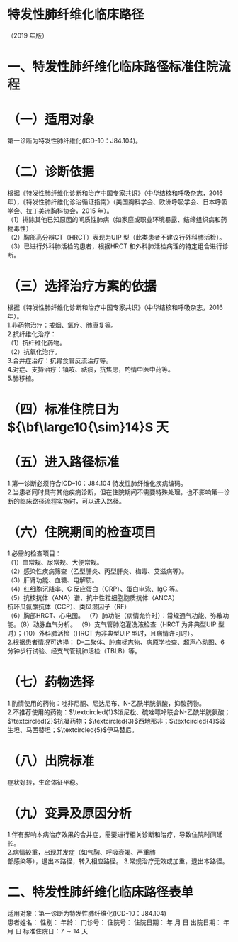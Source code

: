 # 特发性肺纤维化临床路径  
（2019 年版）  
# 一、特发性肺纤维化临床路径标准住院流程  
# （一）适用对象  
第一诊断为特发性肺纤维化(ICD-10：J84.104)。  
# （二）诊断依据  
根据《特发性肺纤维化诊断和治疗中国专家共识》（中华结核和呼吸杂志，2016 年），《特发性肺纤维化诊治循证指南》（美国胸科学会、欧洲呼吸学会、日本呼吸学会、拉丁美洲胸科协会，2015 年）。  
（1）排除其他已知原因的间质性肺病（如家庭或职业环境暴露、结缔组织病和药物毒性）.  
（2）胸部高分辨CT（HRCT）表现为UIP 型（此类患者不建议行外科肺活检）。  
（3）已进行外科肺活检的患者，根据HRCT 和外科肺活检病理的特定组合进行诊断。  
# （三）选择治疗方案的依据  
根据《特发性肺纤维化诊断和治疗中国专家共识》（中华结核和呼吸杂志，2016 年）。  
1.非药物治疗：戒烟、氧疗、肺康复等。  
2.抗纤维化治疗：  
（1）抗纤维化药物。  
（2）抗氧化治疗。  
3.合并症治疗：抗胃食管反流治疗等。  
4.对症、支持治疗：镇咳、祛痰，抗焦虑，酌情中医中药等。  
5.肺移植。  
# （四）标准住院日为${\bf\large10{\sim}14}$ 天  
# （五）进入路径标准  
1.第一诊断必须符合ICD–10：J84.104 特发性肺纤维化疾病编码。  
2.当患者同时具有其他疾病诊断，但在住院期间不需要特殊处理，也不影响第一诊断的临床路径流程实施时，可以进入路径。  
# （六）住院期间的检查项目  
1.必需的检查项目：  
（1）血常规、尿常规、大便常规。  
（2）感染性疾病筛查（乙型肝炎、丙型肝炎、梅毒、艾滋病等）。  
（3）肝肾功能、血糖、电解质。  
（4）红细胞沉降率、C 反应蛋白（CRP）、蛋白电泳、IgG 等。  
（5）抗核抗体（ANA）谱、抗中性粒细胞胞质抗体（ANCA）  
抗环瓜氨酸抗体（CCP）、类风湿因子（RF）  
（6）胸部HRCT、心电图。 （7）肺功能（病情允许时）：常规通气功能、弥散功能。（8）动脉血气分析。 （9）支气管肺泡灌洗液检查（HRCT 为非典型UIP 型时）；（10）外科肺活检（HRCT 为非典型UIP 型时，且病情许可时）。  
2.根据患者情况可选择： D–二聚体、肿瘤标志物、病原学检查、超声心动图、6 分钟步行试验、经支气管镜肺活检（TBLB）等。  
# （七）药物选择  
1.酌情使用的药物：吡非尼酮、尼达尼布、N-乙酰半胱氨酸，抑酸药物。  
2.不推荐使用的药物：$\textcircled{1}$泼尼松、硫唑嘌呤联合N-乙酰半胱氨酸；$\textcircled{2}$抗凝药物；$\textcircled{3}$西地那非；$\textcircled{4}$波生坦、马西替坦；$\textcircled{5}$伊马替尼。  
# （八）出院标准  
症状好转，生命体征平稳。  
# （九）变异及原因分析  
1.伴有影响本病治疗效果的合并症，需要进行相关诊断和治疗，导致住院时间延长。  
2.病情较重，出现并发症（如气胸、呼吸衰竭、严重肺  
部感染等），退出本路径，转入相应路径。 3.常规治疗无效或加重，退出本路径。  
# 二、特发性肺纤维化临床路径表单  
适用对象：第一诊断为特发性肺纤维化(ICD-10：J84.104)  
患者姓名：           性别：    年龄：    门诊号：       住院号：       住院日期：    年   月   日 出院日期：     年   月   日  标准住院日：$7{\sim}14$ 天  

